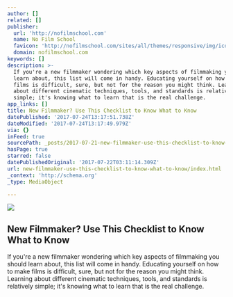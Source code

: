 ```yaml
---
author: []
related: []
publisher:
  url: 'http://nofilmschool.com'
  name: No Film School
  favicon: 'http://nofilmschool.com/sites/all/themes/responsive/img/icons/favicon.ico'
  domain: nofilmschool.com
keywords: []
description: >-
  If you're a new filmmaker wondering which key aspects of filmmaking you should
  learn about, this list will come in handy. Educating yourself on how to make
  films is difficult, sure, but not for the reason you might think. Learning
  about different cinematic techniques, tools, and standards is relatively
  simple; it's knowing what to learn that is the real challenge.
app_links: []
title: New Filmmaker? Use This Checklist to Know What to Know
datePublished: '2017-07-24T13:17:51.738Z'
dateModified: '2017-07-24T13:17:49.979Z'
via: {}
inFeed: true
sourcePath: _posts/2017-07-21-new-filmmaker-use-this-checklist-to-know-what-to-know.md
hasPage: true
starred: false
datePublishedOriginal: '2017-07-22T03:11:14.309Z'
url: new-filmmaker-use-this-checklist-to-know-what-to-know/index.html
_context: 'http://schema.org'
_type: MediaObject

---
```

<article style=""><img src="https://imgflo.herokuapp.com/graph/2b2431f8e7ba7b0/e291984cd55af8b92098ef204d86740c/noop.jpg?input=http%3A%2F%2Fnofilmschool.com%2Fsites%2Fdefault%2Ffiles%2Fstyles%2Ffacebook%2Fpublic%2Fdslr_0.jpg%3Fitok%3DLIgKZVhM" /><h1>New Filmmaker? Use This Checklist to Know What to Know</h1><p>If you're a new filmmaker wondering which key aspects of filmmaking you should learn about, this list will come in handy. Educating yourself on how to make films is difficult, sure, but not for the reason you might think. Learning about different cinematic techniques, tools, and standards is relatively simple; it's knowing what to learn that is the real challenge.</p></article>